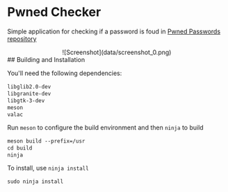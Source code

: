 # Pwned Checker

Simple application for checking if a password is foud in [Pwned Passwords repository](https://haveibeenpwned.com/)

<div style="text-align:center">
    ![Screenshot](data/screenshot_0.png)
</div>
## Building and Installation

You'll need the following dependencies:

```
libglib2.0-dev
libgranite-dev
libgtk-3-dev
meson
valac
```


Run `meson` to configure the build environment and then `ninja` to build

```
meson build --prefix=/usr
cd build
ninja
```

To install, use `ninja install`

```
sudo ninja install
```


